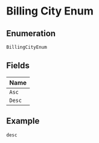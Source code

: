
# Billing City Enum

## Enumeration

`BillingCityEnum`

## Fields

| Name |
|  --- |
| `Asc` |
| `Desc` |

## Example

```
desc
```

